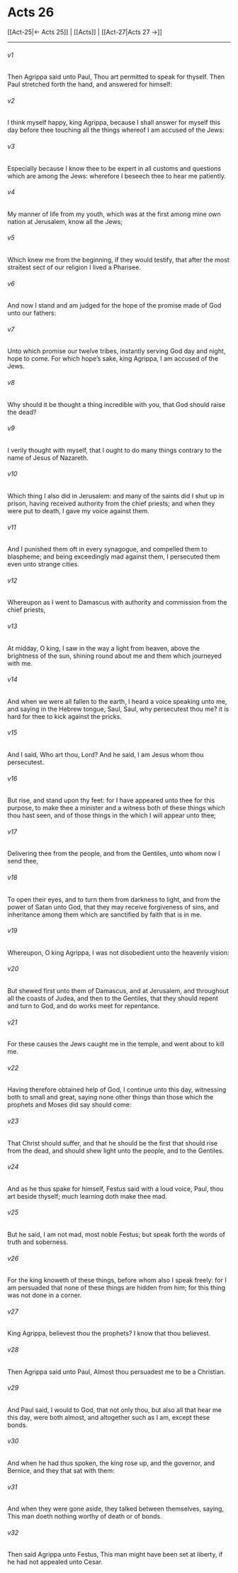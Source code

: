 # Acts 26

[[Act-25|← Acts 25]] | [[Acts]] | [[Act-27|Acts 27 →]]
***

###### v1
Then Agrippa said unto Paul, Thou art permitted to speak for thyself. Then Paul stretched forth the hand, and answered for himself:
###### v2
I think myself happy, king Agrippa, because I shall answer for myself this day before thee touching all the things whereof I am accused of the Jews:
###### v3
Especially because I know thee to be expert in all customs and questions which are among the Jews: wherefore I beseech thee to hear me patiently.
###### v4
My manner of life from my youth, which was at the first among mine own nation at Jerusalem, know all the Jews;
###### v5
Which knew me from the beginning, if they would testify, that after the most straitest sect of our religion I lived a Pharisee.
###### v6
And now I stand and am judged for the hope of the promise made of God unto our fathers:
###### v7
Unto which promise our twelve tribes, instantly serving God day and night, hope to come. For which hope’s sake, king Agrippa, I am accused of the Jews.
###### v8
Why should it be thought a thing incredible with you, that God should raise the dead?
###### v9
I verily thought with myself, that I ought to do many things contrary to the name of Jesus of Nazareth.
###### v10
Which thing I also did in Jerusalem: and many of the saints did I shut up in prison, having received authority from the chief priests; and when they were put to death, I gave my voice against them. 
###### v11
And I punished them oft in every synagogue, and compelled them to blaspheme; and being exceedingly mad against them, I persecuted them even unto strange cities.
###### v12
Whereupon as I went to Damascus with authority and commission from the chief priests,
###### v13
At midday, O king, I saw in the way a light from heaven, above the brightness of the sun, shining round about me and them which journeyed with me.
###### v14
And when we were all fallen to the earth, I heard a voice speaking unto me, and saying in the Hebrew tongue, Saul, Saul, why persecutest thou me? it is hard for thee to kick against the pricks.
###### v15
And I said, Who art thou, Lord? And he said, I am Jesus whom thou persecutest.
###### v16
But rise, and stand upon thy feet: for I have appeared unto thee for this purpose, to make thee a minister and a witness both of these things which thou hast seen, and of those things in the which I will appear unto thee;
###### v17
Delivering thee from the people, and from the Gentiles, unto whom now I send thee,
###### v18
To open their eyes, and to turn them from darkness to light, and from the power of Satan unto God, that they may receive forgiveness of sins, and inheritance among them which are sanctified by faith that is in me.
###### v19
Whereupon, O king Agrippa, I was not disobedient unto the heavenly vision:
###### v20
But shewed first unto them of Damascus, and at Jerusalem, and throughout all the coasts of Judea, and then to the Gentiles, that they should repent and turn to God, and do works meet for repentance.
###### v21
For these causes the Jews caught me in the temple, and went about to kill me. 
###### v22
Having therefore obtained help of God, I continue unto this day, witnessing both to small and great, saying none other things than those which the prophets and Moses did say should come:
###### v23
That Christ should suffer, and that he should be the first that should rise from the dead, and should shew light unto the people, and to the Gentiles.
###### v24
And as he thus spake for himself, Festus said with a loud voice, Paul, thou art beside thyself; much learning doth make thee mad.
###### v25
But he said, I am not mad, most noble Festus; but speak forth the words of truth and soberness.
###### v26
For the king knoweth of these things, before whom also I speak freely: for I am persuaded that none of these things are hidden from him; for this thing was not done in a corner.
###### v27
King Agrippa, believest thou the prophets? I know that thou believest.
###### v28
Then Agrippa said unto Paul, Almost thou persuadest me to be a Christian.
###### v29
And Paul said, I would to God, that not only thou, but also all that hear me this day, were both almost, and altogether such as I am, except these bonds.
###### v30
And when he had thus spoken, the king rose up, and the governor, and Bernice, and they that sat with them:
###### v31
And when they were gone aside, they talked between themselves, saying, This man doeth nothing worthy of death or of bonds.
###### v32
Then said Agrippa unto Festus, This man might have been set at liberty, if he had not appealed unto Cesar. 
